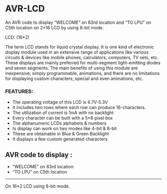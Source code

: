 # AVR-LCD
An AVR code to display “WELCOME” on 83rd location and “TO LPU” on C5th location on 2*16 LCD by using 8-bit mode.

LCD: (16*2)

The term LCD stands for liquid crystal display. It is one kind of electronic display module used in an extensive range of applications like various circuits & devices like mobile phones, calculators, computers, TV sets, etc. These displays are mainly preferred for multi-segment light-emitting diodes and seven segments. The main benefits of using this module are inexpensive; simply programmable, animations, and there are no limitations for displaying custom characters, special and even animations, etc.

### FEATURES:

- The operating voltage of this LCD is 4.7V-5.3V
- It includes two rows where each row can produce 16-characters.
- The utilization of current is 1mA with no backlight
- Every character can be built with a 5×8 pixel box
- The alphanumeric LCDs alphabets & numbers
- Is display can work on two modes like 4-bit & 8-bit
- These are obtainable in Blue & Green Backlight
- It displays a few custom generated characters

## AVR code to display :

- “WELCOME” on 83rd location
- “TO LPU” on C5th location
---
On 16*2 LCD using 8-bit mode.
